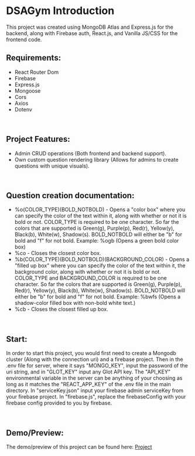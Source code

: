 # DSAGym Introduction
This project was created using MongoDB Atlas and Express.js for the backend, along with Firebase auth, React.js, and Vanilla JS/CSS for the frontend code.
<h2>Requirements: </h2>
<ul>
  <li>React Router Dom</li>
  <li>Firebase</li>
  <li>Express.js</li>
  <li>Mongoose</li>
  <li>Cors</li>
  <li>Axios</li>
  <li>Dotenv</li>
</ul>
<br/>
<h2>Project Features: </h2>
<ul>
  <li>Admin CRUD operations (Both frontend and backend support).</li>
  <li>Own custom question rendering library (Allows for admins to create questions with unique visuals).</li>
</ul>
<br/>
<h2>Question creation documentation: </h2>
<ul>
  <li>%o(COLOR_TYPE)(BOLD_NOTBOLD) - Opens a "color box" where you can specify the color of the text within it, along with whether or not it is bold or not. COLOR_TYPE is required to be one character. So far the colors that are supported is Green(g), Purple(p), Red(r), Yellow(y), Black(b), White(w), Shadow(s). BOLD_NOTBOLD will either be "b" for bold and "f" for not bold. Example: %ogb (Opens a green bold color box) </li>
  <li>%co - Closes the closest color box.</li>
  <li>%b(COLOR_TYPE)(BOLD_NOTBOLD)(BACKGROUND_COLOR) - Opens a "filled up box" where you can specify the color of the text within it, the background color, along with whether or not it is bold or not. COLOR_TYPE and BACKGROUND_COLOR is required to be one character. So far the colors that are supported is Green(g), Purple(p), Red(r), Yellow(y), Black(b), White(w), Shadow(s). BOLD_NOTBOLD will either be "b" for bold and "f" for not bold. Example: %bwfs (Opens a shadow-color filled box with non-bold white text.) </li>
  <li>%cb - Closes the closest filled up box.</li>
</ul>
<br/>
<h2>Start:</h2>
<p>
  In order to start this project, you would first need to create a Mongodb cluster (Along with the connection uri) and a firebase project. Then in the .env file for server, where it says "MONGO_KEY", input the password of the uri string, and in "GLOT_KEY" input any Glot API key. The "API_KEY" environmental variable in the server can be anything of your choosing as long as it matches the "REACT_APP_KEY" of the .env file in the main directory. In "serviceKey.json" input your firebase admin serviceKey from your firebase project. In "firebase.js", replace the firebaseConfig with your firebase config provided to you by firebase.
</p>
<br/>

<h2>Demo/Preview: </h2>
<p>The demo/preview of this project can be found here: <a href="https://dsagym.vercel.app/">Project</a></p>
